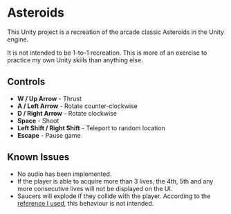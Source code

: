 # Asteroids

This Unity project is a recreation of the arcade classic Asteroids in the Unity engine.

It is not intended to be 1-to-1 recreation. This is more of an exercise to practice my own Unity skills than anything else.

## Controls

* **W / Up Arrow** - Thrust
* **A / Left Arrow** - Rotate counter-clockwise
* **D / Right Arrow** - Rotate clockwise
* **Space** - Shoot
* **Left Shift / Right Shift** - Teleport to random location
* **Escape** - Pause game

## Known Issues

* No audio has been implemented.
* If the player is able to acquire more than 3 lives, the 4th, 5th and any more consecutive lives will not be displayed on the UI.
* Saucers will explode if they collide with the player. According to the [reference I used](https://www.echalk.co.uk/amusements/Games/asteroidsClassic/ateroids.html), this behaviour is not intended.